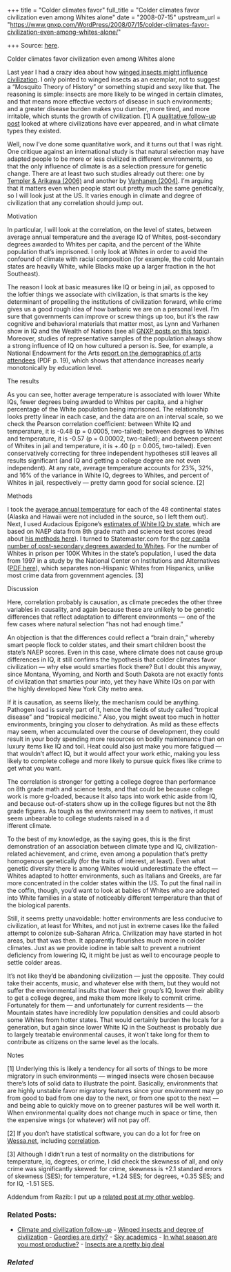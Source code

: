 +++
title = "Colder climates favor"
full_title = "Colder climates favor civilization even among Whites alone"
date = "2008-07-15"
upstream_url = "https://www.gnxp.com/WordPress/2008/07/15/colder-climates-favor-civilization-even-among-whites-alone/"

+++
Source: [here](https://www.gnxp.com/WordPress/2008/07/15/colder-climates-favor-civilization-even-among-whites-alone/).

Colder climates favor civilization even among Whites alone

Last year I had a crazy idea about how [winged insects might influence civilization](https://www.gnxp.com/blog/2007/06/winged-insects-and-degree-of.php). I only pointed to winged insects as an exemplar, not to suggest a “Mosquito Theory of History” or something stupid and sexy like that. The reasoning is simple: insects are more likely to be winged in certain climates, and that means more effective vectors of disease in such environments; and a greater disease burden makes you dumber, more tired, and more irritable, which stunts the growth of civilization. \[1\] A [qualitative follow-up post](https://www.gnxp.com/blog/2007/08/climate-and-civilization-follow-up_05.php) looked at where civilizations have ever appeared, and in what climate types they existed.

Well, now I’ve done some quantitative work, and it turns out that I was right. One critique against an international study is that natural selection may have adapted people to be more or less civilized in different environments, so that the only influence of climate is as a selection pressure for genetic change. There are at least two such studies already out there: one by [Templer & Arikawa (2006)](http://cat.inist.fr/?aModele=afficheN&cpsidt=17578982) and another by [Vanhanen (2004)](http://www.allacademic.com/meta/p_mla_apa_research_citation/0/6/1/0/7/p61074_index.html?phpsessid=b3d10666918a293947eacec915466500). I’m arguing that it matters even when people start out pretty much the same genetically, so I will look just at the US. It varies enough in climate and degree of civilization that any correlation should jump out.

Motivation

In particular, I will look at the correlation, on the level of states, between average annual temperature and the average IQ of Whites, post-secondary degrees awarded to Whites per capita, and the percent of the White population that’s imprisoned. I only look at Whites in order to avoid the confound of climate with racial composition (for example, the cold Mountain states are heavily White, while Blacks make up a larger fraction in the hot Southeast).

The reason I look at basic measures like IQ or being in jail, as opposed to the loftier things we associate with civilization, is that smarts is the key determinant of propelling the institutions of civilization forward, while crime gives us a good rough idea of how barbaric we are on a personal level. I’m sure that governments can improve or screw things up too, but it’s the raw cognitive and behavioral materials that matter most, as Lynn and Varhanen show in IQ and the Wealth of Nations (see all [GNXP posts on this topic](https://www.google.com/search?hl=en&safe=off&domains=gnxp.com&sitesearch=gnxp.com&q=iq+%22wealth+of+nations%22&btnG=Search&sitesearch=gnxp.com)). Moreover, studies of representative samples of the population always show a strong influence of IQ on how cultured a person is. See, for example, a National Endowment for the Arts [report on the demographics of arts attendees](https://www.nea.gov/research/NEASurvey2004.pdf) (PDF p. 19), which shows that attendance increases nearly monotonically by education level.

The results

[](https://www.gnxp.com/blog/uploaded_images/climateIQ-720532.JPG)

[](https://www.gnxp.com/blog/uploaded_images/climateDegrees-735516.JPG)

[](https://www.gnxp.com/blog/uploaded_images/climatePrison-748657.JPG)

As you can see, hotter average temperature is associated with lower White IQs, fewer degrees being awarded to Whites per capita, and a higher percentage of the White population being imprisoned. The relationship looks pretty linear in each case, and the data are on an interval scale, so we check the Pearson correlation coefficient: between White IQ and temperature, it is -0.48 (p = 0.0005, two-tailed); between degrees to Whites and temperature, it is -0.57 (p = 0.00002, two-tailed); and between percent of Whites in jail and temperature, it is +.40 (p = 0.005, two-tailed). Even conservatively correcting for three independent hypotheses still leaves all results significant (and IQ and getting a college degree are not even independent). At any rate, average temperature accounts for 23%, 32%, and 16% of the variance in White IQ, degrees to Whites, and percent of Whites in jail, respectively — pretty damn good for social science. \[2\]

Methods

I took the [average annual temperature](http://www.cdc.noaa.gov/USclimate/tmp.state.19712000.climo) for each of the 48 continental states (Alaska and Hawaii were not included in the source, so I left them out). Next, I used Audacious Epigone’s [estimates of White IQ by state](http://services.alphaworks.ibm.com/manyeyes/view/SGXXRFsOtha6Rpll-bPvF2-), which are based on NAEP data from 8th grade math and science test scores (read about [his methods here](https://anepigone.blogspot.com/2006/07/better-state-iq-estimates.html)). I turned to Statemaster.com for the [per capita number of post-secondary degrees awarded to Whites](http://www.statemaster.com/graph/edu_pos_deg_awa_whi_percap-degrees-awarded-white-per-capita). For the number of Whites in prison per 100K Whites in the state’s population, I used the data from 1997 in a study by the National Center on Institutions and Alternatives ([PDF here](http://66.165.94.98/stories/maskdiv0501.pdf)), which separates non-Hispanic Whites from Hispanics, unlike most crime data from government agencies. \[3\]

Discussion

Here, correlation probably is causation, as climate precedes the other three variables in causality, and again because these are unlikely to be genetic differences that reflect adaptation to different environments — one of the few cases where natural selection “has not had enough time.”

An objection is that the differences could reflect a “brain drain,” whereby smart people flock to colder states, and their smart children boost the state’s NAEP scores. Even in this case, where climate does not cause group differences in IQ, it still confirms the hypothesis that colder climates favor civilization — why else would smarties flock there? But I doubt this anyway, since Montana, Wyoming, and North and South Dakota are not exactly fonts of civilization that smarties pour into, yet they have White IQs on par with the highly developed New York City metro area.

If it is causation, as seems likely, the mechanism could be anything. Pathogen load is surely part of it, hence the fields of study called “tropical disease” and “tropical medicine.” Also, you might sweat too much in hotter environments, bringing you closer to dehydration. As mild as these effects may seem, when accumulated over the course of development, they could result in your body spending more resources on bodily maintenance than on luxury items like IQ and toil. Heat could also just make you more fatigued — that wouldn’t affect IQ, but it would affect your work ethic, making you less likely to complete college and more likely to pursue quick fixes like crime to get what you want.

The correlation is stronger for getting a college degree than performance on 8th grade math and science tests, and that could be because college work is more g-loaded, because it also taps into work ethic aside from IQ, and because out-of-staters show up in the college figures but not the 8th grade figures. As tough as the environment may seem to natives, it must seem unbearable to college students raised in a d  
ifferent climate.

To the best of my knowledge, as the saying goes, this is the first demonstration of an association between climate type and IQ, civilization-related achievement, and crime, even among a population that’s pretty homogenous genetically (for the traits of interest, at least). Even what genetic diversity there is among Whites would underestimate the effect — Whites adapted to hotter environments, such as Italians and Greeks, are far more concentrated in the colder states within the US. To put the final nail in the coffin, though, you’d want to look at babies of Whites who are adopted into White families in a state of noticeably different temperature than that of the biological parents.

Still, it seems pretty unavoidable: hotter environments are less conducive to civilization, at least for Whites, and not just in extreme cases like the failed attempt to colonize sub-Saharan Africa. Civilization may have started in hot areas, but that was then. It apparently flourishes much more in colder climates. Just as we provide iodine in table salt to prevent a nutrient deficiency from lowering IQ, it might be just as well to encourage people to settle colder areas.

It’s not like they’d be abandoning civilization — just the opposite. They could take their accents, music, and whatever else with them, but they would not suffer the environmental insults that lower their group’s IQ, lower their ability to get a college degree, and make them more likely to commit crime. Fortunately for them — and unfortunately for current residents — the Mountain states have incredibly low population densities and could absorb some Whites from hotter states. That would certainly burden the locals for a generation, but again since lower White IQ in the Southeast is probably due to largely treatable environmental causes, it won’t take long for them to contribute as citizens on the same level as the locals.

Notes

\[1\] Underlying this is likely a tendency for all sorts of things to be more migratory in such environments — winged insects were chosen because there’s lots of solid data to illustrate the point. Basically, environments that are highly unstable favor migratory features since your environment may go from good to bad from one day to the next, or from one spot to the next — and being able to quickly move on to greener pastures will be well worth it. When environmental quality does not change much in space or time, then the expensive wings (or whatever) will not pay off.

\[2\] If you don’t have statistical software, you can do a lot for free on [Wessa.net](http://www.wessa.net/stat.wasp), including [correlation](http://www.wessa.net/corr.wasp).

\[3\] Although I didn’t run a test of normality on the distributions for temperature, iq, degrees, or crime, I did check the skewness of all, and only crime was significantly skewed: for crime, skewness is +2.1 standard errors of skewness (SES); for temperature, +1.24 SES; for degrees, +0.35 SES; and for IQ, -1.51 SES.

Addendum from Razib: I put up a [related post at my other weblog](http://scienceblogs.com/gnxp/2008/07/global_warming_bad_for_civiliz.php).

### Related Posts:

- [Climate and civilization
  follow-up](https://www.gnxp.com/WordPress/2007/08/05/climate-and-civilization-follow-up/) - [Winged insects and degree of
  civilization](https://www.gnxp.com/WordPress/2007/06/19/winged-insects-and-degree-of-civilization/) - [Geordies are
  dirty?](https://www.gnxp.com/WordPress/2008/10/15/geordies-are-dirty/) - [Sky
  academics](https://www.gnxp.com/WordPress/2007/08/06/sky-academics/) - [In what season are you most
  productive?](https://www.gnxp.com/WordPress/2007/08/05/in-what-season-are-you-most-productive/) - [Insects are a pretty big
  deal](https://www.gnxp.com/WordPress/2014/11/10/insects-are-a-pretty-big-deal/)

### *Related*

[](https://www.addtoany.com/add_to/facebook?linkurl=https%3A%2F%2Fwww.gnxp.com%2FWordPress%2F2008%2F07%2F15%2Fcolder-climates-favor-civilization-even-among-whites-alone%2F&linkname=Colder%20climates%20favor%20civilization%20even%20among%20Whites%20alone "Facebook")[](https://www.addtoany.com/add_to/twitter?linkurl=https%3A%2F%2Fwww.gnxp.com%2FWordPress%2F2008%2F07%2F15%2Fcolder-climates-favor-civilization-even-among-whites-alone%2F&linkname=Colder%20climates%20favor%20civilization%20even%20among%20Whites%20alone "Twitter")[](https://www.addtoany.com/add_to/email?linkurl=https%3A%2F%2Fwww.gnxp.com%2FWordPress%2F2008%2F07%2F15%2Fcolder-climates-favor-civilization-even-among-whites-alone%2F&linkname=Colder%20climates%20favor%20civilization%20even%20among%20Whites%20alone "Email")[](https://www.addtoany.com/share)
